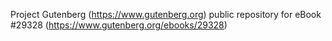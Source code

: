 Project Gutenberg (https://www.gutenberg.org) public repository for eBook #29328 (https://www.gutenberg.org/ebooks/29328)
